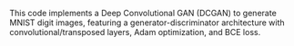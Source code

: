 This code implements a Deep Convolutional GAN (DCGAN) to generate MNIST digit images, featuring a generator-discriminator architecture with convolutional/transposed layers, Adam optimization, and BCE loss. 
